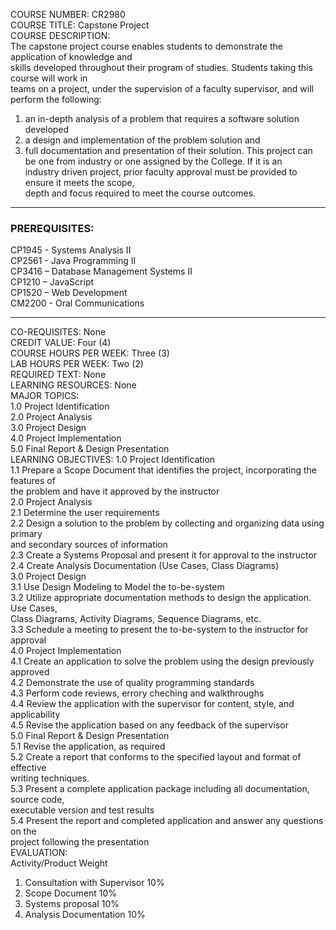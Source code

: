   
COURSE NUMBER: CR2980  
COURSE TITLE: Capstone Project  
COURSE DESCRIPTION:  
The capstone project course enables students to demonstrate the application of knowledge and  
skills developed throughout their program of studies. Students taking this course will work in  
teams on a project, under the supervision of a faculty supervisor, and will perform the following:  
1) an in-depth analysis of a problem that requires a software solution developed
2) a design and implementation of the problem solution and 
3) full documentation and presentation of their solution. 
This project can be one from industry or one assigned by the College. If it is an  
industry driven project, prior faculty approval must be provided to ensure it meets the scope,  
depth and focus required to meet the course outcomes.  

---
### PREREQUISITES: 

CP1945 - Systems Analysis II  
CP2561 - Java Programming II  
CP3416 – Database Management Systems II  
CP1210 – JavaScript  
CP1520 – Web Development  
CM2200 - Oral Communications  

---
CO-REQUISITES: None  
CREDIT VALUE: Four (4)  
COURSE HOURS PER WEEK: Three (3)  
LAB HOURS PER WEEK: Two (2)  
REQUIRED TEXT: None  
LEARNING RESOURCES: None  
MAJOR TOPICS:  
1.0 Project Identification  
2.0 Project Analysis  
3.0 Project Design  
4.0 Project Implementation  
5.0 Final Report & Design Presentation  
LEARNING OBJECTIVES:
1.0 Project Identification  
1.1 Prepare a Scope Document that identifies the project, incorporating the features of  
the problem and have it approved by the instructor  
2.0 Project Analysis  
2.1 Determine the user requirements  
2.2 Design a solution to the problem by collecting and organizing data using primary  
and secondary sources of information  
2.3 Create a Systems Proposal and present it for approval to the instructor  
2.4 Create Analysis Documentation (Use Cases, Class Diagrams)  
3.0 Project Design  
3.1 Use Design Modeling to Model the to-be-system  
3.2 Utilize appropriate documentation methods to design the application. Use Cases,  
Class Diagrams, Activity Diagrams, Sequence Diagrams, etc.  
3.3 Schedule a meeting to present the to-be-system to the instructor for approval  
4.0 Project Implementation  
4.1 Create an application to solve the problem using the design previously approved  
4.2 Demonstrate the use of quality programming standards  
4.3 Perform code reviews, errory cheching and walkthroughs  
4.4 Review the application with the supervisor for content, style, and applicability  
4.5 Revise the application based on any feedback of the supervisor  
5.0 Final Report & Design Presentation  
5.1 Revise the application, as required  
5.2 Create a report that conforms to the specified layout and format of effective  
writing techniques.  
5.3 Present a complete application package including all documentation, source code,  
executable version and test results  
5.4 Present the report and completed application and answer any questions on the  
project following the presentation  
EVALUATION:  
Activity/Product Weight  
1. Consultation with Supervisor 10%  
2. Scope Document 10%  
3. Systems proposal 10%  
4. Analysis Documentation 10%